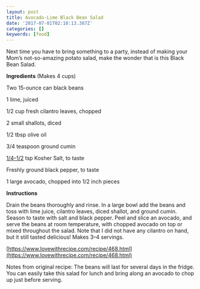 ```yaml
---
layout: post
title: Avocado-Lime Black Bean Salad
date: '2017-07-01T02:10:13.387Z'
categories: []
keywords: [food]
---
```


Next time you have to bring something to a party, instead of making your Mom’s not-so-amazing potato salad, make the wonder that is this Black Bean Salad.

**Ingredients** (Makes 4 cups)

Two 15-ounce can black beans

1 lime, juiced

1/2 cup fresh cilantro leaves, chopped

2 small shallots, diced

1/2 tbsp olive oil

3/4 teaspoon ground cumin

[1/4–1/2](https://www.blogger.com/null) tsp Kosher Salt, to taste

Freshly ground black pepper, to taste

1 large avocado, chopped into 1/2 inch pieces

**Instructions**

Drain the beans thoroughly and rinse. In a large bowl add the beans and toss with lime juice, cilantro leaves, diced shallot, and ground cumin. Season to taste with salt and black pepper. Peel and slice an avocado, and serve the beans at room temperature, with chopped avocado on top or mixed throughout the salad. Note that I did not have any cilantro on hand, but it still tasted delicious! Makes 3–4 servings.

[https://www.lovewithrecipe.com/recipe/468.html](https://www.lovewithrecipe.com/recipe/468.html)

Notes from original recipe: The beans will last for several days in the fridge. You can easily take this salad for lunch and bring along an avocado to chop up just before serving.